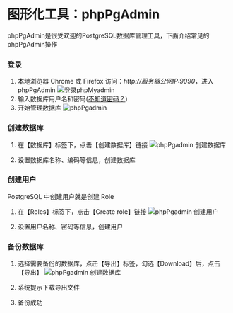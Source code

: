 # 图形化工具：phpPgAdmin

phpPgAdmin是很受欢迎的PostgreSQL数据库管理工具，下面介绍常见的phpPgAdmin操作

### 登录

1. 本地浏览器 Chrome 或 Firefox 访问：*http://服务器公网IP:9090*，进入phpPgAdmin
  ![登录phpMyadmin](https://libs.websoft9.com/Websoft9/DocsPicture/zh/postgresql/pgadmin.png)
2. 输入数据库用户名和密码([不知道密码？](/zh/stack-accounts.md#postgresql))
3. 开始管理数据库
  ![phpPgadmin](https://libs.websoft9.com/Websoft9/DocsPicture/zh/postgresql/phppgadmin-gui-websoft9.png)

### 创建数据库

1. 在【数据库】标签下，点击【创建数据库】链接
  ![phpPgadmin 创建数据库](https://libs.websoft9.com/Websoft9/DocsPicture/zh/postgresql/phppgadmin-createdb-websoft9.png)

2. 设置数据库名称、编码等信息，创建数据库


### 创建用户

PostgreSQL 中创建用户就是创建 Role

1. 在【Roles】标签下，点击【Create role】链接
  ![phpPgadmin 创建用户](https://libs.websoft9.com/Websoft9/DocsPicture/zh/postgresql/phppgadmin-createroles-websoft9.png)

2. 设置用户名称、密码等信息，创建用户


### 备份数据库

1. 选择需要备份的数据库，点击【导出】标签，勾选【Download】后，点击【导出】
  ![phpPgadmin 创建数据库](https://libs.websoft9.com/Websoft9/DocsPicture/zh/postgresql/phppgadmin-dl-websoft9.png)

2. 系统提示下载导出文件

3. 备份成功
